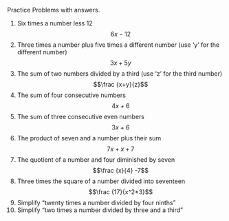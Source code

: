 Practice Problems with answers.
1. Six times a number less 12
$$6x-12$$
3. Three times a number plus five times a different number (use ‘y’ for the different
number)
$$3x+5y$$
4. The sum of two numbers divided by a third (use ‘z’ for the third number)
$$\frac {x+y}{z}$$
5. The sum of four consecutive numbers
$$4x+6$$
6. The sum of three consecutive even numbers
$$3x+6$$
7. The product of seven and a number plus their sum
$$7x+x+7$$
8. The quotient of a number and four diminished by seven
$$\frac {x}{4} -7$$
9. Three times the square of a number divided into seventeen
$$\frac {17}{x^2*3}$$
10. Simplify “twenty times a number divided by four ninths”
11. Simplify “two times a number divided by three and a third”

